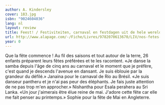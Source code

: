 ```yaml
---
author: A. Kindersley
cover: 183.jpg
isbn: "9024604036"
lang: nl
layout: review
title: Feest! / Festiviteiten, carnaval en festdagen uit de hele wereld
url: http://www.alapage.com/-/Fiche/Livres/9782070613670/LIV/nos-fetes-preferees-des-enfants-comme-moi-a-kindersley.htm?fulltext=feest%20kindersley&id=230971239829580&donnee_appel=ALAPAGE
year: 0
---
```


Que la fête commence ! Au fil des saisons et tout autour de la terre, 26 enfants préparent leurs fêtes préférées et te les racontent. «Je danse la samba depuis l'âge de cinq ans au carnaval et le moment que je préfère, c'est quand je descends l'avenue en dansant. Je suis éblouie par la grandeur du défilé.» Janaina pour le carnaval de Rio au Brésil. «Je suis danseur pantheru et je n'ai pas peur des éléphants. Je fais juste attention de ne pas trop m'en approcher.» Nishantha pour Esala perahera au Sri Lanka. «Un jour j'aimerais être élue reine de mai. J'adore cette fête car elle me fait penser au printemps.» Sophie pour la fête de Mai en Angleterre.
